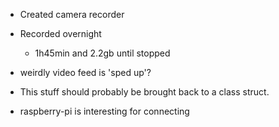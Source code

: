 * Created camera recorder
* Recorded overnight
    * 1h45min and 2.2gb until stopped
* weirdly video feed is 'sped up'?

* This stuff should probably be brought back to a class struct.

* raspberry-pi is interesting for connecting